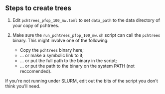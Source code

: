 ## Steps to create trees

1. Edit `pchtrees_pfop_100_mw.toml` to set `data_path` to the data directory of
   your copy of pchtrees.

2. Make sure the `run_pchtrees_pfop_100_mw.sh` script can call the `pchtrees`
   binary. This might involve one of the following: 

	* Copy the `pchtrees` binary here;
	* ... or make a symbolic link to it;
	* ... or put the full path to the binary in the script;
	* ... or put the path to the binary on the system PATH (not
	  reccomended).

If you're not running under SLURM, edit out the bits of the script you don't
think you'll need.
